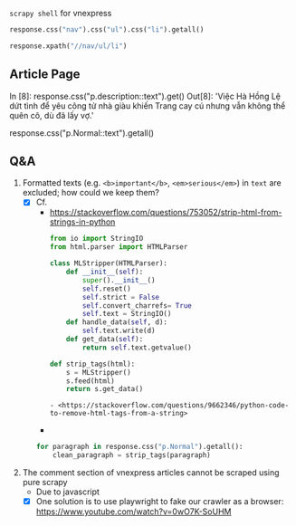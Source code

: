 `scrapy shell` for vnexpress

```python
response.css("nav").css("ul").css("li").getall()

response.xpath("//nav/ul/li")
```



## Article Page

In [8]: response.css("p.description::text").get()
Out[8]: 'Việc Hà Hồng Lệ dứt tình để yêu công tử nhà giàu khiến Trang cay cú nhưng vẫn không thể quên cô, dù đã lấy vợ.'  

response.css("p.Normal::text").getall()


## Q&A
1. Formatted texts (e.g. `<b>important</b>`, `<em>serious</em>`) in `text` are excluded; how could we keep them?
    - [x] Cf.
        - <https://stackoverflow.com/questions/753052/strip-html-from-strings-in-python>
          ```python
          from io import StringIO
          from html.parser import HTMLParser
          
          class MLStripper(HTMLParser):
              def __init__(self):
                  super().__init__()
                  self.reset()
                  self.strict = False
                  self.convert_charrefs= True
                  self.text = StringIO()
              def handle_data(self, d):
                  self.text.write(d)
              def get_data(self):
                  return self.text.getvalue()
          
          def strip_tags(html):
              s = MLStripper()
              s.feed(html)
              return s.get_data()
          ```
              - <https://stackoverflow.com/questions/9662346/python-code-to-remove-html-tags-from-a-string>
        - 
        ```python
        for paragraph in response.css("p.Normal").getall():
            clean_paragraph = strip_tags(paragraph)
        ```
2. The comment section of vnexpress articles cannot be scraped using pure scrapy
    - Due to javascript
    - [x] One solution is to use playwright to fake our crawler as a browser: <https://www.youtube.com/watch?v=0wO7K-SoUHM>
